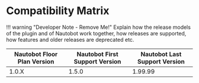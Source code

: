 # Compatibility Matrix

!!! warning "Developer Note - Remove Me!"
    Explain how the release models of the plugin and of Nautobot work together, how releases are supported, how features and older releases are deprecated etc.

| Nautobot Floor Plan Version | Nautobot First Support Version | Nautobot Last Support Version |
| ------------- | -------------------- | ------------- |
| 1.0.X         | 1.5.0                | 1.99.99        |
